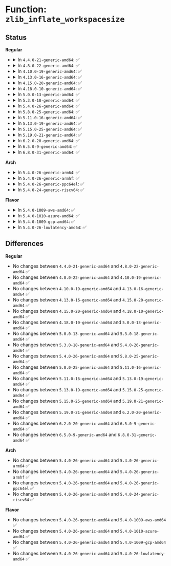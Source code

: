 # Function: <code>zlib_inflate_workspacesize</code>

## Status
<b>Regular</b>
<ul>
<li>
<details>
<summary>In <code>4.4.0-21-generic-amd64</code>: ✅</summary>

```c
int zlib_inflate_workspacesize()
```

```json
{
  "name": "zlib_inflate_workspacesize",
  "collision_type": "Unique Global",
  "inline_type": "No",
  "funcs": [
    {
      "addr": 18446744071583071616,
      "name": "zlib_inflate_workspacesize",
      "external": true,
      "loc": "lib/zlib_inflate/inflate.c:18",
      "file": "lib/zlib_inflate/inflate.c",
      "inline": "seen, unknown",
      "caller_inline": [],
      "caller_func": [
        "fs/pstore/platform.c:allocate_buf_for_compression",
        "lib/decompress_inflate.c:__gunzip",
        "lib/zlib_inflate/infutil.c:zlib_inflate_blob"
      ]
    }
  ],
  "symbols": [
    {
      "addr": 18446744071583071616,
      "name": "zlib_inflate_workspacesize",
      "section": ".text",
      "bind": "STB_GLOBAL",
      "size": 11
    }
  ]
}
```
</details>
</li>
<li>
<details>
<summary>In <code>4.8.0-22-generic-amd64</code>: ✅</summary>

```c
int zlib_inflate_workspacesize()
```

```json
{
  "name": "zlib_inflate_workspacesize",
  "collision_type": "Unique Global",
  "inline_type": "No",
  "funcs": [
    {
      "addr": 18446744071583366160,
      "name": "zlib_inflate_workspacesize",
      "external": true,
      "loc": "lib/zlib_inflate/inflate.c:18",
      "file": "lib/zlib_inflate/inflate.c",
      "inline": "seen, unknown",
      "caller_inline": [],
      "caller_func": [
        "fs/squashfs/zlib_wrapper.c:zlib_init",
        "fs/pstore/platform.c:allocate_zlib",
        "lib/decompress_inflate.c:__gunzip",
        "lib/zlib_inflate/infutil.c:zlib_inflate_blob"
      ]
    }
  ],
  "symbols": [
    {
      "addr": 18446744071583366160,
      "name": "zlib_inflate_workspacesize",
      "section": ".text",
      "bind": "STB_GLOBAL",
      "size": 11
    }
  ]
}
```
</details>
</li>
<li>
<details>
<summary>In <code>4.10.0-19-generic-amd64</code>: ✅</summary>

```c
int zlib_inflate_workspacesize()
```

```json
{
  "name": "zlib_inflate_workspacesize",
  "collision_type": "Unique Global",
  "inline_type": "No",
  "funcs": [
    {
      "addr": 18446744071583491536,
      "name": "zlib_inflate_workspacesize",
      "external": true,
      "loc": "lib/zlib_inflate/inflate.c:18",
      "file": "lib/zlib_inflate/inflate.c",
      "inline": "seen, unknown",
      "caller_inline": [],
      "caller_func": [
        "fs/squashfs/zlib_wrapper.c:zlib_init",
        "fs/pstore/platform.c:allocate_zlib",
        "lib/decompress_inflate.c:__gunzip",
        "lib/zlib_inflate/infutil.c:zlib_inflate_blob"
      ]
    }
  ],
  "symbols": [
    {
      "addr": 18446744071583491536,
      "name": "zlib_inflate_workspacesize",
      "section": ".text",
      "bind": "STB_GLOBAL",
      "size": 11
    }
  ]
}
```
</details>
</li>
<li>
<details>
<summary>In <code>4.13.0-16-generic-amd64</code>: ✅</summary>

```c
int zlib_inflate_workspacesize()
```

```json
{
  "name": "zlib_inflate_workspacesize",
  "collision_type": "Unique Global",
  "inline_type": "No",
  "funcs": [
    {
      "addr": 18446744071583513552,
      "name": "zlib_inflate_workspacesize",
      "external": true,
      "loc": "lib/zlib_inflate/inflate.c:18",
      "file": "lib/zlib_inflate/inflate.c",
      "inline": "seen, unknown",
      "caller_inline": [],
      "caller_func": [
        "fs/squashfs/zlib_wrapper.c:zlib_init",
        "fs/pstore/platform.c:allocate_zlib",
        "lib/zlib_inflate/infutil.c:zlib_inflate_blob",
        "lib/decompress_inflate.c:__gunzip"
      ]
    }
  ],
  "symbols": [
    {
      "addr": 18446744071583513552,
      "name": "zlib_inflate_workspacesize",
      "section": ".text",
      "bind": "STB_GLOBAL",
      "size": 11
    }
  ]
}
```
</details>
</li>
<li>
<details>
<summary>In <code>4.15.0-20-generic-amd64</code>: ✅</summary>

```c
int zlib_inflate_workspacesize()
```

```json
{
  "name": "zlib_inflate_workspacesize",
  "collision_type": "Unique Global",
  "inline_type": "No",
  "funcs": [
    {
      "addr": 18446744071583698784,
      "name": "zlib_inflate_workspacesize",
      "external": true,
      "loc": "lib/zlib_inflate/inflate.c:18",
      "file": "lib/zlib_inflate/inflate.c",
      "inline": "seen, unknown",
      "caller_inline": [],
      "caller_func": [
        "fs/squashfs/zlib_wrapper.c:zlib_init",
        "fs/pstore/platform.c:allocate_zlib",
        "lib/zlib_inflate/infutil.c:zlib_inflate_blob",
        "lib/decompress_inflate.c:__gunzip"
      ]
    }
  ],
  "symbols": [
    {
      "addr": 18446744071583698784,
      "name": "zlib_inflate_workspacesize",
      "section": ".text",
      "bind": "STB_GLOBAL",
      "size": 11
    }
  ]
}
```
</details>
</li>
<li>
<details>
<summary>In <code>4.18.0-10-generic-amd64</code>: ✅</summary>

```c
int zlib_inflate_workspacesize()
```

```json
{
  "name": "zlib_inflate_workspacesize",
  "collision_type": "Unique Global",
  "inline_type": "No",
  "funcs": [
    {
      "addr": 18446744071583916528,
      "name": "zlib_inflate_workspacesize",
      "external": true,
      "loc": "lib/zlib_inflate/inflate.c:18",
      "file": "lib/zlib_inflate/inflate.c",
      "inline": "seen, unknown",
      "caller_inline": [],
      "caller_func": [
        "fs/squashfs/zlib_wrapper.c:zlib_init",
        "crypto/deflate.c:deflate_decomp_init",
        "lib/zlib_inflate/infutil.c:zlib_inflate_blob",
        "lib/decompress_inflate.c:__gunzip"
      ]
    }
  ],
  "symbols": [
    {
      "addr": 18446744071583916528,
      "name": "zlib_inflate_workspacesize",
      "section": ".text",
      "bind": "STB_GLOBAL",
      "size": 6
    }
  ]
}
```
</details>
</li>
<li>
<details>
<summary>In <code>5.0.0-13-generic-amd64</code>: ✅</summary>

```c
int zlib_inflate_workspacesize()
```

```json
{
  "name": "zlib_inflate_workspacesize",
  "collision_type": "Unique Global",
  "inline_type": "No",
  "funcs": [
    {
      "addr": 18446744071584001120,
      "name": "zlib_inflate_workspacesize",
      "external": true,
      "loc": "lib/zlib_inflate/inflate.c:18",
      "file": "lib/zlib_inflate/inflate.c",
      "inline": "seen, unknown",
      "caller_inline": [],
      "caller_func": [
        "fs/squashfs/zlib_wrapper.c:zlib_init",
        "crypto/deflate.c:deflate_decomp_init",
        "lib/zlib_inflate/infutil.c:zlib_inflate_blob",
        "lib/decompress_inflate.c:__gunzip"
      ]
    }
  ],
  "symbols": [
    {
      "addr": 18446744071584001120,
      "name": "zlib_inflate_workspacesize",
      "section": ".text",
      "bind": "STB_GLOBAL",
      "size": 6
    }
  ]
}
```
</details>
</li>
<li>
<details>
<summary>In <code>5.3.0-18-generic-amd64</code>: ✅</summary>

```c
int zlib_inflate_workspacesize()
```

```json
{
  "name": "zlib_inflate_workspacesize",
  "collision_type": "Unique Global",
  "inline_type": "No",
  "funcs": [
    {
      "addr": 18446744071584184768,
      "name": "zlib_inflate_workspacesize",
      "external": true,
      "loc": "lib/zlib_inflate/inflate.c:18",
      "file": "lib/zlib_inflate/inflate.c",
      "inline": "seen, unknown",
      "caller_inline": [],
      "caller_func": [
        "fs/squashfs/zlib_wrapper.c:zlib_init",
        "crypto/deflate.c:deflate_decomp_init",
        "lib/zlib_inflate/infutil.c:zlib_inflate_blob",
        "lib/decompress_inflate.c:__gunzip"
      ]
    }
  ],
  "symbols": [
    {
      "addr": 18446744071584184768,
      "name": "zlib_inflate_workspacesize",
      "section": ".text",
      "bind": "STB_GLOBAL",
      "size": 6
    }
  ]
}
```
</details>
</li>
<li>
<details>
<summary>In <code>5.4.0-26-generic-amd64</code>: ✅</summary>

```c
int zlib_inflate_workspacesize()
```

```json
{
  "name": "zlib_inflate_workspacesize",
  "collision_type": "Unique Global",
  "inline_type": "No",
  "funcs": [
    {
      "addr": 18446744071584318464,
      "name": "zlib_inflate_workspacesize",
      "external": true,
      "loc": "lib/zlib_inflate/inflate.c:28",
      "file": "lib/zlib_inflate/inflate.c",
      "inline": "seen, unknown",
      "caller_inline": [],
      "caller_func": [
        "fs/squashfs/zlib_wrapper.c:zlib_init",
        "crypto/deflate.c:deflate_decomp_init",
        "lib/zlib_inflate/infutil.c:zlib_inflate_blob",
        "lib/decompress_inflate.c:__gunzip"
      ]
    }
  ],
  "symbols": [
    {
      "addr": 18446744071584318464,
      "name": "zlib_inflate_workspacesize",
      "section": ".text",
      "bind": "STB_GLOBAL",
      "size": 6
    }
  ]
}
```
</details>
</li>
<li>
<details>
<summary>In <code>5.8.0-25-generic-amd64</code>: ✅</summary>

```c
int zlib_inflate_workspacesize()
```

```json
{
  "name": "zlib_inflate_workspacesize",
  "collision_type": "Unique Global",
  "inline_type": "No",
  "funcs": [
    {
      "addr": 18446744071584729376,
      "name": "zlib_inflate_workspacesize",
      "external": true,
      "loc": "lib/zlib_inflate/inflate.c:28",
      "file": "lib/zlib_inflate/inflate.c",
      "inline": "seen, unknown",
      "caller_inline": [],
      "caller_func": [
        "fs/squashfs/zlib_wrapper.c:zlib_init",
        "security/apparmor/apparmorfs.c:deflate_decompress",
        "crypto/deflate.c:deflate_init",
        "crypto/deflate.c:zlib_deflate_alloc_ctx",
        "crypto/deflate.c:deflate_alloc_ctx",
        "lib/zlib_inflate/infutil.c:zlib_inflate_blob",
        "lib/decompress_inflate.c:__gunzip"
      ]
    }
  ],
  "symbols": [
    {
      "addr": 18446744071584729376,
      "name": "zlib_inflate_workspacesize",
      "section": ".text",
      "bind": "STB_GLOBAL",
      "size": 6
    }
  ]
}
```
</details>
</li>
<li>
<details>
<summary>In <code>5.11.0-16-generic-amd64</code>: ✅</summary>

```c
int zlib_inflate_workspacesize()
```

```json
{
  "name": "zlib_inflate_workspacesize",
  "collision_type": "Unique Global",
  "inline_type": "No",
  "funcs": [
    {
      "addr": 18446744071584842624,
      "name": "zlib_inflate_workspacesize",
      "external": true,
      "loc": "lib/zlib_inflate/inflate.c:28",
      "file": "lib/zlib_inflate/inflate.c",
      "inline": "seen, unknown",
      "caller_inline": [],
      "caller_func": [
        "fs/squashfs/zlib_wrapper.c:zlib_init",
        "security/apparmor/apparmorfs.c:deflate_decompress",
        "crypto/deflate.c:deflate_init",
        "crypto/deflate.c:zlib_deflate_alloc_ctx",
        "crypto/deflate.c:deflate_alloc_ctx",
        "lib/zlib_inflate/infutil.c:zlib_inflate_blob",
        "lib/decompress_inflate.c:__gunzip"
      ]
    }
  ],
  "symbols": [
    {
      "addr": 18446744071584842624,
      "name": "zlib_inflate_workspacesize",
      "section": ".text",
      "bind": "STB_GLOBAL",
      "size": 16
    }
  ]
}
```
</details>
</li>
<li>
<details>
<summary>In <code>5.13.0-19-generic-amd64</code>: ✅</summary>

```c
int zlib_inflate_workspacesize()
```

```json
{
  "name": "zlib_inflate_workspacesize",
  "collision_type": "Unique Global",
  "inline_type": "No",
  "funcs": [
    {
      "addr": 18446744071584887280,
      "name": "zlib_inflate_workspacesize",
      "external": true,
      "loc": "lib/zlib_inflate/inflate.c:28",
      "file": "lib/zlib_inflate/inflate.c",
      "inline": "seen, unknown",
      "caller_inline": [],
      "caller_func": [
        "fs/squashfs/zlib_wrapper.c:zlib_init",
        "security/apparmor/apparmorfs.c:rawdata_open",
        "crypto/deflate.c:deflate_init",
        "crypto/deflate.c:zlib_deflate_alloc_ctx",
        "crypto/deflate.c:deflate_alloc_ctx",
        "lib/zlib_inflate/infutil.c:zlib_inflate_blob",
        "lib/decompress_inflate.c:__gunzip"
      ]
    }
  ],
  "symbols": [
    {
      "addr": 18446744071584887280,
      "name": "zlib_inflate_workspacesize",
      "section": ".text",
      "bind": "STB_GLOBAL",
      "size": 16
    }
  ]
}
```
</details>
</li>
<li>
<details>
<summary>In <code>5.15.0-25-generic-amd64</code>: ✅</summary>

```c
int zlib_inflate_workspacesize()
```

```json
{
  "name": "zlib_inflate_workspacesize",
  "collision_type": "Unique Global",
  "inline_type": "No",
  "funcs": [
    {
      "addr": 18446744071585313136,
      "name": "zlib_inflate_workspacesize",
      "external": true,
      "loc": "lib/zlib_inflate/inflate.c:28",
      "file": "lib/zlib_inflate/inflate.c",
      "inline": "seen, unknown",
      "caller_inline": [],
      "caller_func": [
        "fs/squashfs/zlib_wrapper.c:zlib_init",
        "security/apparmor/apparmorfs.c:rawdata_open",
        "crypto/deflate.c:deflate_init",
        "crypto/deflate.c:zlib_deflate_alloc_ctx",
        "crypto/deflate.c:deflate_alloc_ctx",
        "lib/zlib_inflate/infutil.c:zlib_inflate_blob",
        "lib/decompress_inflate.c:__gunzip"
      ]
    }
  ],
  "symbols": [
    {
      "addr": 18446744071585313136,
      "name": "zlib_inflate_workspacesize",
      "section": ".text",
      "bind": "STB_GLOBAL",
      "size": 16
    }
  ]
}
```
</details>
</li>
<li>
<details>
<summary>In <code>5.19.0-21-generic-amd64</code>: ✅</summary>

```c
int zlib_inflate_workspacesize()
```

```json
{
  "name": "zlib_inflate_workspacesize",
  "collision_type": "Unique Global",
  "inline_type": "No",
  "funcs": [
    {
      "addr": 18446744071586170624,
      "name": "zlib_inflate_workspacesize",
      "external": true,
      "loc": "lib/zlib_inflate/inflate.c:28",
      "file": "lib/zlib_inflate/inflate.c",
      "inline": "seen, unknown",
      "caller_inline": [],
      "caller_func": [
        "fs/squashfs/zlib_wrapper.c:zlib_init",
        "crypto/deflate.c:deflate_init",
        "lib/zlib_inflate/infutil.c:zlib_inflate_blob",
        "lib/decompress_inflate.c:__gunzip"
      ]
    }
  ],
  "symbols": [
    {
      "addr": 18446744071586170624,
      "name": "zlib_inflate_workspacesize",
      "section": ".text",
      "bind": "STB_GLOBAL",
      "size": 20
    }
  ]
}
```
</details>
</li>
<li>
<details>
<summary>In <code>6.2.0-20-generic-amd64</code>: ✅</summary>

```c
int zlib_inflate_workspacesize()
```

```json
{
  "name": "zlib_inflate_workspacesize",
  "collision_type": "Unique Global",
  "inline_type": "No",
  "funcs": [
    {
      "addr": 18446744071587165248,
      "name": "zlib_inflate_workspacesize",
      "external": true,
      "loc": "lib/zlib_inflate/inflate.c:28",
      "file": "lib/zlib_inflate/inflate.c",
      "inline": "seen, unknown",
      "caller_inline": [],
      "caller_func": [
        "fs/squashfs/zlib_wrapper.c:zlib_init",
        "crypto/deflate.c:deflate_init",
        "lib/zlib_inflate/infutil.c:zlib_inflate_blob",
        "lib/decompress_inflate.c:__gunzip"
      ]
    }
  ],
  "symbols": [
    {
      "addr": 18446744071587165248,
      "name": "zlib_inflate_workspacesize",
      "section": ".text",
      "bind": "STB_GLOBAL",
      "size": 20
    }
  ]
}
```
</details>
</li>
<li>
<details>
<summary>In <code>6.5.0-9-generic-amd64</code>: ✅</summary>

```c
int zlib_inflate_workspacesize()
```

```json
{
  "name": "zlib_inflate_workspacesize",
  "collision_type": "Unique Global",
  "inline_type": "No",
  "funcs": [
    {
      "addr": 18446744071587428272,
      "name": "zlib_inflate_workspacesize",
      "external": true,
      "loc": "lib/zlib_inflate/inflate.c:28",
      "file": "lib/zlib_inflate/inflate.c",
      "inline": "seen, unknown",
      "caller_inline": [],
      "caller_func": [
        "fs/squashfs/zlib_wrapper.c:zlib_init",
        "crypto/deflate.c:deflate_init",
        "lib/zlib_inflate/infutil.c:zlib_inflate_blob"
      ]
    }
  ],
  "symbols": [
    {
      "addr": 18446744071587428272,
      "name": "zlib_inflate_workspacesize",
      "section": ".text",
      "bind": "STB_GLOBAL",
      "size": 20
    }
  ]
}
```
</details>
</li>
<li>
<details>
<summary>In <code>6.8.0-31-generic-amd64</code>: ✅</summary>

```c
int zlib_inflate_workspacesize()
```

```json
{
  "name": "zlib_inflate_workspacesize",
  "collision_type": "Unique Global",
  "inline_type": "No",
  "funcs": [
    {
      "addr": 18446744071587763008,
      "name": "zlib_inflate_workspacesize",
      "external": true,
      "loc": "lib/zlib_inflate/inflate.c:28",
      "file": "lib/zlib_inflate/inflate.c",
      "inline": "seen, unknown",
      "caller_inline": [],
      "caller_func": [
        "fs/squashfs/zlib_wrapper.c:zlib_init",
        "fs/pstore/platform.c:pstore_get_backend_records",
        "crypto/deflate.c:deflate_init",
        "crypto/deflate.c:deflate_alloc_ctx",
        "lib/zlib_inflate/infutil.c:zlib_inflate_blob"
      ]
    }
  ],
  "symbols": [
    {
      "addr": 18446744071587763008,
      "name": "zlib_inflate_workspacesize",
      "section": ".text",
      "bind": "STB_GLOBAL",
      "size": 20
    }
  ]
}
```
</details>
</li>
</ul>
<b>Arch</b>
<ul>
<li>
<details>
<summary>In <code>5.4.0-26-generic-arm64</code>: ✅</summary>

```c
int zlib_inflate_workspacesize()
```

```json
{
  "name": "zlib_inflate_workspacesize",
  "collision_type": "Unique Global",
  "inline_type": "No",
  "funcs": [
    {
      "addr": 18446603336496206208,
      "name": "zlib_inflate_workspacesize",
      "external": true,
      "loc": "lib/zlib_inflate/inflate.c:28",
      "file": "lib/zlib_inflate/inflate.c",
      "inline": "seen, unknown",
      "caller_inline": [],
      "caller_func": [
        "fs/squashfs/zlib_wrapper.c:zlib_init",
        "crypto/deflate.c:deflate_decomp_init",
        "lib/zlib_inflate/infutil.c:zlib_inflate_blob",
        "lib/decompress_inflate.c:__gunzip"
      ]
    }
  ],
  "symbols": [
    {
      "addr": 18446603336496206208,
      "name": "zlib_inflate_workspacesize",
      "section": ".text",
      "bind": "STB_GLOBAL",
      "size": 8
    }
  ]
}
```
</details>
</li>
<li>
<details>
<summary>In <code>5.4.0-26-generic-armhf</code>: ✅</summary>

```c
int zlib_inflate_workspacesize()
```

```json
{
  "name": "zlib_inflate_workspacesize",
  "collision_type": "Unique Global",
  "inline_type": "No",
  "funcs": [
    {
      "addr": 3229530328,
      "name": "zlib_inflate_workspacesize",
      "external": true,
      "loc": "lib/zlib_inflate/inflate.c:28",
      "file": "lib/zlib_inflate/inflate.c",
      "inline": "seen, unknown",
      "caller_inline": [],
      "caller_func": [
        "fs/squashfs/zlib_wrapper.c:zlib_init",
        "crypto/deflate.c:deflate_decomp_init",
        "lib/zlib_inflate/infutil.c:zlib_inflate_blob",
        "lib/decompress_inflate.c:__gunzip"
      ]
    }
  ],
  "symbols": [
    {
      "addr": 3229530328,
      "name": "zlib_inflate_workspacesize",
      "section": ".text",
      "bind": "STB_GLOBAL",
      "size": 20
    }
  ]
}
```
</details>
</li>
<li>
<details>
<summary>In <code>5.4.0-26-generic-ppc64el</code>: ✅</summary>

```c
int zlib_inflate_workspacesize()
```

```json
{
  "name": "zlib_inflate_workspacesize",
  "collision_type": "Unique Global",
  "inline_type": "No",
  "funcs": [
    {
      "addr": 13835058055290491504,
      "name": "zlib_inflate_workspacesize",
      "external": true,
      "loc": "lib/zlib_inflate/inflate.c:28",
      "file": "lib/zlib_inflate/inflate.c",
      "inline": "seen, unknown",
      "caller_inline": [],
      "caller_func": [
        "fs/squashfs/zlib_wrapper.c:zlib_init",
        "crypto/deflate.c:deflate_decomp_init",
        "lib/zlib_inflate/infutil.c:zlib_inflate_blob",
        "lib/decompress_inflate.c:__gunzip"
      ]
    }
  ],
  "symbols": [
    {
      "addr": 13835058055290491504,
      "name": "zlib_inflate_workspacesize",
      "section": ".text",
      "bind": "STB_GLOBAL",
      "size": 12
    }
  ]
}
```
</details>
</li>
<li>
<details>
<summary>In <code>5.4.0-24-generic-riscv64</code>: ✅</summary>

```c
int zlib_inflate_workspacesize()
```

```json
{
  "name": "zlib_inflate_workspacesize",
  "collision_type": "Unique Global",
  "inline_type": "No",
  "funcs": [
    {
      "addr": 18446743936275257254,
      "name": "zlib_inflate_workspacesize",
      "external": true,
      "loc": "lib/zlib_inflate/inflate.c:28",
      "file": "lib/zlib_inflate/inflate.c",
      "inline": "seen, unknown",
      "caller_inline": [],
      "caller_func": [
        "fs/squashfs/zlib_wrapper.c:zlib_init",
        "crypto/deflate.c:deflate_decomp_init",
        "lib/zlib_inflate/infutil.c:zlib_inflate_blob",
        "lib/decompress_inflate.c:__gunzip"
      ]
    }
  ],
  "symbols": [
    {
      "addr": 18446743936275257254,
      "name": "zlib_inflate_workspacesize",
      "section": ".text",
      "bind": "STB_GLOBAL",
      "size": 18
    }
  ]
}
```
</details>
</li>
</ul>
<b>Flavor</b>
<ul>
<li>
<details>
<summary>In <code>5.4.0-1009-aws-amd64</code>: ✅</summary>

```c
int zlib_inflate_workspacesize()
```

```json
{
  "name": "zlib_inflate_workspacesize",
  "collision_type": "Unique Global",
  "inline_type": "No",
  "funcs": [
    {
      "addr": 18446744071584287200,
      "name": "zlib_inflate_workspacesize",
      "external": true,
      "loc": "lib/zlib_inflate/inflate.c:28",
      "file": "lib/zlib_inflate/inflate.c",
      "inline": "seen, unknown",
      "caller_inline": [],
      "caller_func": [
        "fs/squashfs/zlib_wrapper.c:zlib_init",
        "crypto/deflate.c:deflate_decomp_init",
        "lib/zlib_inflate/infutil.c:zlib_inflate_blob",
        "lib/decompress_inflate.c:__gunzip"
      ]
    }
  ],
  "symbols": [
    {
      "addr": 18446744071584287200,
      "name": "zlib_inflate_workspacesize",
      "section": ".text",
      "bind": "STB_GLOBAL",
      "size": 6
    }
  ]
}
```
</details>
</li>
<li>
<details>
<summary>In <code>5.4.0-1010-azure-amd64</code>: ✅</summary>

```c
int zlib_inflate_workspacesize()
```

```json
{
  "name": "zlib_inflate_workspacesize",
  "collision_type": "Unique Global",
  "inline_type": "No",
  "funcs": [
    {
      "addr": 18446744071584222400,
      "name": "zlib_inflate_workspacesize",
      "external": true,
      "loc": "lib/zlib_inflate/inflate.c:28",
      "file": "lib/zlib_inflate/inflate.c",
      "inline": "seen, unknown",
      "caller_inline": [],
      "caller_func": [
        "fs/squashfs/zlib_wrapper.c:zlib_init",
        "crypto/deflate.c:deflate_decomp_init",
        "lib/zlib_inflate/infutil.c:zlib_inflate_blob",
        "lib/decompress_inflate.c:__gunzip"
      ]
    }
  ],
  "symbols": [
    {
      "addr": 18446744071584222400,
      "name": "zlib_inflate_workspacesize",
      "section": ".text",
      "bind": "STB_GLOBAL",
      "size": 6
    }
  ]
}
```
</details>
</li>
<li>
<details>
<summary>In <code>5.4.0-1009-gcp-amd64</code>: ✅</summary>

```c
int zlib_inflate_workspacesize()
```

```json
{
  "name": "zlib_inflate_workspacesize",
  "collision_type": "Unique Global",
  "inline_type": "No",
  "funcs": [
    {
      "addr": 18446744071584270112,
      "name": "zlib_inflate_workspacesize",
      "external": true,
      "loc": "lib/zlib_inflate/inflate.c:28",
      "file": "lib/zlib_inflate/inflate.c",
      "inline": "seen, unknown",
      "caller_inline": [],
      "caller_func": [
        "fs/squashfs/zlib_wrapper.c:zlib_init",
        "crypto/deflate.c:deflate_decomp_init",
        "lib/zlib_inflate/infutil.c:zlib_inflate_blob",
        "lib/decompress_inflate.c:__gunzip"
      ]
    }
  ],
  "symbols": [
    {
      "addr": 18446744071584270112,
      "name": "zlib_inflate_workspacesize",
      "section": ".text",
      "bind": "STB_GLOBAL",
      "size": 6
    }
  ]
}
```
</details>
</li>
<li>
<details>
<summary>In <code>5.4.0-26-lowlatency-amd64</code>: ✅</summary>

```c
int zlib_inflate_workspacesize()
```

```json
{
  "name": "zlib_inflate_workspacesize",
  "collision_type": "Unique Global",
  "inline_type": "No",
  "funcs": [
    {
      "addr": 18446744071584376144,
      "name": "zlib_inflate_workspacesize",
      "external": true,
      "loc": "lib/zlib_inflate/inflate.c:28",
      "file": "lib/zlib_inflate/inflate.c",
      "inline": "seen, unknown",
      "caller_inline": [],
      "caller_func": [
        "fs/squashfs/zlib_wrapper.c:zlib_init",
        "crypto/deflate.c:deflate_decomp_init",
        "lib/zlib_inflate/infutil.c:zlib_inflate_blob",
        "lib/decompress_inflate.c:__gunzip"
      ]
    }
  ],
  "symbols": [
    {
      "addr": 18446744071584376144,
      "name": "zlib_inflate_workspacesize",
      "section": ".text",
      "bind": "STB_GLOBAL",
      "size": 6
    }
  ]
}
```
</details>
</li>
</ul>

## Differences
<b>Regular</b>
<ul>
<li>
No changes between <code>4.4.0-21-generic-amd64</code> and <code>4.8.0-22-generic-amd64</code> ✅
</li>
<li>
No changes between <code>4.8.0-22-generic-amd64</code> and <code>4.10.0-19-generic-amd64</code> ✅
</li>
<li>
No changes between <code>4.10.0-19-generic-amd64</code> and <code>4.13.0-16-generic-amd64</code> ✅
</li>
<li>
No changes between <code>4.13.0-16-generic-amd64</code> and <code>4.15.0-20-generic-amd64</code> ✅
</li>
<li>
No changes between <code>4.15.0-20-generic-amd64</code> and <code>4.18.0-10-generic-amd64</code> ✅
</li>
<li>
No changes between <code>4.18.0-10-generic-amd64</code> and <code>5.0.0-13-generic-amd64</code> ✅
</li>
<li>
No changes between <code>5.0.0-13-generic-amd64</code> and <code>5.3.0-18-generic-amd64</code> ✅
</li>
<li>
No changes between <code>5.3.0-18-generic-amd64</code> and <code>5.4.0-26-generic-amd64</code> ✅
</li>
<li>
No changes between <code>5.4.0-26-generic-amd64</code> and <code>5.8.0-25-generic-amd64</code> ✅
</li>
<li>
No changes between <code>5.8.0-25-generic-amd64</code> and <code>5.11.0-16-generic-amd64</code> ✅
</li>
<li>
No changes between <code>5.11.0-16-generic-amd64</code> and <code>5.13.0-19-generic-amd64</code> ✅
</li>
<li>
No changes between <code>5.13.0-19-generic-amd64</code> and <code>5.15.0-25-generic-amd64</code> ✅
</li>
<li>
No changes between <code>5.15.0-25-generic-amd64</code> and <code>5.19.0-21-generic-amd64</code> ✅
</li>
<li>
No changes between <code>5.19.0-21-generic-amd64</code> and <code>6.2.0-20-generic-amd64</code> ✅
</li>
<li>
No changes between <code>6.2.0-20-generic-amd64</code> and <code>6.5.0-9-generic-amd64</code> ✅
</li>
<li>
No changes between <code>6.5.0-9-generic-amd64</code> and <code>6.8.0-31-generic-amd64</code> ✅
</li>
</ul>
<b>Arch</b>
<ul>
<li>
No changes between <code>5.4.0-26-generic-amd64</code> and <code>5.4.0-26-generic-arm64</code> ✅
</li>
<li>
No changes between <code>5.4.0-26-generic-amd64</code> and <code>5.4.0-26-generic-armhf</code> ✅
</li>
<li>
No changes between <code>5.4.0-26-generic-amd64</code> and <code>5.4.0-26-generic-ppc64el</code> ✅
</li>
<li>
No changes between <code>5.4.0-26-generic-amd64</code> and <code>5.4.0-24-generic-riscv64</code> ✅
</li>
</ul>
<b>Flavor</b>
<ul>
<li>
No changes between <code>5.4.0-26-generic-amd64</code> and <code>5.4.0-1009-aws-amd64</code> ✅
</li>
<li>
No changes between <code>5.4.0-26-generic-amd64</code> and <code>5.4.0-1010-azure-amd64</code> ✅
</li>
<li>
No changes between <code>5.4.0-26-generic-amd64</code> and <code>5.4.0-1009-gcp-amd64</code> ✅
</li>
<li>
No changes between <code>5.4.0-26-generic-amd64</code> and <code>5.4.0-26-lowlatency-amd64</code> ✅
</li>
</ul>
